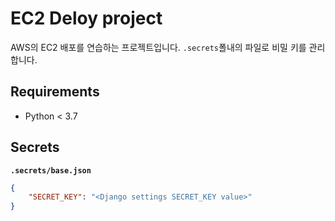 # EC2 Deloy project

AWS의 EC2 배포를 연습하는 프로젝트입니다.
`.secrets`폴내의 파일로 비밀 키를 관리합니다.

## Requirements

- Python < 3.7

## Secrets

**`.secrets/base.json`**

```json
{
    "SECRET_KEY": "<Django settings SECRET_KEY value>"
}
```
